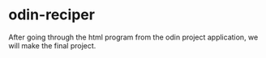 # odin-reciper
After going through the html program from the odin project application, we will make the final project.